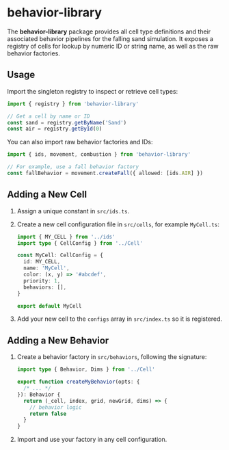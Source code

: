 # behavior-library

The **behavior-library** package provides all cell type definitions and their associated behavior pipelines for the falling sand simulation. It exposes a registry of cells for lookup by numeric ID or string name, as well as the raw behavior factories.

## Usage

Import the singleton registry to inspect or retrieve cell types:

```ts
import { registry } from 'behavior-library'

// Get a cell by name or ID
const sand = registry.getByName('Sand')
const air = registry.getById(0)
```

You can also import raw behavior factories and IDs:

```ts
import { ids, movement, combustion } from 'behavior-library'

// For example, use a fall behavior factory
const fallBehavior = movement.createFall({ allowed: [ids.AIR] })
```

## Adding a New Cell

1. Assign a unique constant in `src/ids.ts`.
2. Create a new cell configuration file in `src/cells`, for example `MyCell.ts`:

   ```ts
   import { MY_CELL } from '../ids'
   import type { CellConfig } from '../Cell'

   const MyCell: CellConfig = {
     id: MY_CELL,
     name: 'MyCell',
     color: (x, y) => '#abcdef',
     priority: 1,
     behaviors: [],
   }

   export default MyCell
   ```

3. Add your new cell to the `configs` array in `src/index.ts` so it is registered.

## Adding a New Behavior

1. Create a behavior factory in `src/behaviors`, following the signature:

   ```ts
   import type { Behavior, Dims } from '../Cell'

   export function createMyBehavior(opts: {
     /* ... */
   }): Behavior {
     return (_cell, index, grid, newGrid, dims) => {
       // behavior logic
       return false
     }
   }
   ```

2. Import and use your factory in any cell configuration.
